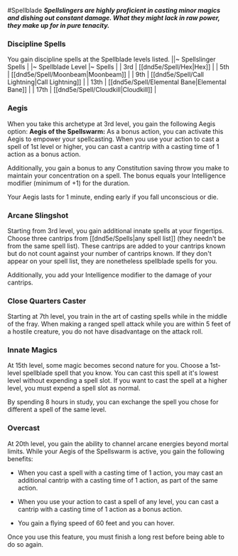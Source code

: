 #Spellblade
***Spellslingers are highly proficient in casting minor magics and dishing out constant damage. What they might lack in raw power, they make up for in pure tenacity.***

### Discipline Spells
You gain discipline spells at the Spellblade levels listed.
||~ Spellslinger Spells |
|~ Spellblade Level |~ Spells |
| 3rd | [[dnd5e/Spell/Hex\|Hex]] |
| 5th | [[dnd5e/Spell/Moonbeam\|Moonbeam]] |
| 9th | [[dnd5e/Spell/Call Lightning\|Call Lightning]] |
| 13th | [[dnd5e/Spell/Elemental Bane\|Elemental Bane]] |
| 17th | [[dnd5e/Spell/Cloudkill\|Cloudkill]] |

### Aegis
When you take this archetype at 3rd level, you gain the following Aegis option:
**Aegis of the Spellswarm:** As a bonus action, you can activate this Aegis to empower your spellcasting. When you use your action to cast a spell of 1st level or higher, you can cast a cantrip with a casting time of 1 action as a bonus action.

Additionally, you gain a bonus to any Constitution saving throw you make to maintain your concentration on a spell. The bonus equals your Intelligence modifier (minimum of +1) for the duration.

Your Aegis lasts for 1 minute, ending early if you fall unconscious or die.

### Arcane Slingshot
Starting from 3rd level, you gain additional innate spells at your fingertips. Choose three cantrips from [[dnd5e/Spells\|any spell list]] (they needn't be from the same spell list). These cantrips are added to your cantrips known but do not count against your number of cantrips known. If they don't appear on your spell list, they are nonetheless spellblade spells for you.

Additionally, you add your Intelligence modifier to the damage of your cantrips.

### Close Quarters Caster
Starting at 7th level, you train in the art of casting spells while in the middle of the fray. When making a ranged spell attack while you are within 5 feet of a hostile creature, you do not have disadvantage on the attack roll.

### Innate Magics
At 15th level, some magic becomes second nature for you. Choose a 1st-level spellblade spell that you know. You can cast this spell at it's lowest level without expending a spell slot. If you want to cast the spell at a higher level, you must expend a spell slot as normal.

By spending 8 hours in study, you can exchange the spell you chose for different a spell of the same level.

### Overcast
At 20th level, you gain the ability to channel arcane energies beyond mortal limits. While your Aegis of the Spellswarm is active, you gain the following benefits:

* When you cast a spell with a casting time of 1 action, you may cast an additional cantrip with a casting time of 1 action, as part of the same action.

* When you use your action to cast a spell of any level, you can cast a cantrip with a casting time of 1 action as a bonus action.

* You gain a flying speed of 60 feet and you can hover.

Once you use this feature, you must finish a long rest before being able to do so again.